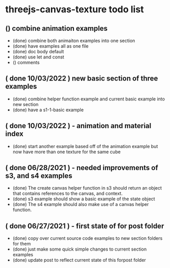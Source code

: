 # threejs-canvas-texture todo list

## () combine animation examples
* (done) combine both animaiton examples into one section
* (done) have examples all as one file
* (done) doc body default
* (done) use let and const
* () comments

## ( done 10/03/2022 ) new basic section of three examples
* (done) combine helper function example and current basic example into new section
* (done) have a s1-1-basic example

## ( done 10/03/2022 ) - animation and material index
* (done) start another example based off of the animation example but now have more than one texture for the same cube

## ( done 06/28/2021 ) - needed improvements of s3, and s4 examples
* (done) The create canvas helper function in s3 should return an object that contains references to the canvas, and context.
* (done) s3 example should show a basic example of the state object
* (done) The s4 example should also make use of a canvas helper function.

## ( done 06/27/2021 ) - first state of for post folder
* (done) copy over current source code examples to new section folders for them
* (done) just make some quick simple changes to current section examples
* (done) update post to reflect current state of this forpost folder